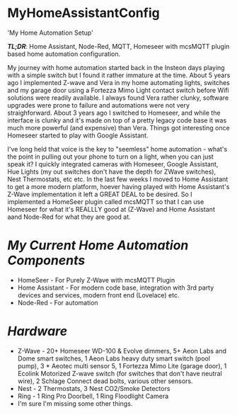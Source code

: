# MyHomeAssistantConfig

'My Home Automation Setup'

***TL;DR***: Home Assistant, Node-Red, MQTT, Homeseer with mcsMQTT plugin based home automation configuration.



My journey with home automation started back in the Insteon days playing with a simple switch but I found it rather immature at the time.  About 5 years ago I implemented 
Z-wave and Vera in my home automating lights, switches and my garage door using a Fortezza Mimo Light contact switch before Wifi solutions were readily available.  I always 
found Vera rather clunky, software upgrades were prone to failure and automations were not very straighforward.  About 3 years ago I switched to Homeseer, and while the 
interface is clunky and it's made on top of a pretty legacy code base it was much more powerful (and expensive) than Vera.  Things got interesting once Homeseer started to 
play with Google Assistant.  

I've long held that voice is the key to "seemless" home automation - what's the point in pulling out your phone to turn on a light, when you can just speak it?  I quickly 
integrated cameras with Homeseer, Google Assistant, Hue Lights (my out switches don't have the depth for ZWave switches), Nest Thermostats, etc etc.  In the last few weeks 
I moved to Home Assistant to get a more modern platform, hoever having played with Home Assistant's Z-Wave implementation it left a GREAT DEAL to be desired.  So I 
implemented a HomeSeer plugin called mcsMQTT so that I can use Homeseer for what it's REALLLY good at (Z-Wave) and Home Assistant aand Node-Red for what they are good at.

# *My Current Home Automation Components*

 *  HomeSeer - For Purely Z-Wave with mcsMQTT Plugin
 *  Home Assistant - For modern code base, integration with 3rd party devices and services, modern front end (Lovelace) etc.
 *  Node-Red - For automation

# *Hardware*

 *  Z-Wave - 20+ Homeseer WD-100 & Evolve dimmers, 5+ Aeon Labs and Dome smart switches, 1 Aeon Labs heavy duty smart switch (pool pump),  3 * Aeotec multi sensor 5, 
1 Fortezza Mimo Lite (garage door), 1 Ecolink Motorized Z-wave switch (for switches that don't have neutral wire), 2 Schlage Connect dead bolts, various other sensors.
 * Nest - 2 Thermostats, 3 Nest CO2/Smoke Detectors
 * Ring - 1 Ring Pro Doorbell, 1 Ring Floodlight Camera
 * I'm sure I'm missing some other things.

